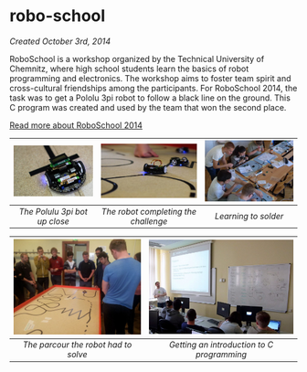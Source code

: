 # robo-school
*Created October 3rd, 2014*

RoboSchool is a workshop organized by the Technical University of Chemnitz, where high school students learn the basics of robot programming and electronics. The workshop aims to foster team spirit and cross-cultural friendships among the participants. For RoboSchool 2014, the task was to get a Pololu 3pi robot to follow a black line on the ground. This C program was created and used by the team that won the second place.

[Read more about RoboSchool 2014](https://www.tu-chemnitz.de/tu/pressestelle/aktuell/6091)

| ![](pictures/robot_close.jpg) | ![](pictures/robot_and_parcour.jpg)   | ![](pictures/soldering.jpg)     |
| :---------------------------: | :-----------------------------------: | :-----------------------------: |
| *The Polulu 3pi bot up close* | *The robot completing the challenge*  | *Learning to solder*            |


| ![](pictures/parcour.jpg)            | ![](pictures/introduction_to_c.jpg)        |
| :----------------------------------: | :----------------------------------------: |
| *The parcour the robot had to solve* | *Getting an introduction to C programming* |
